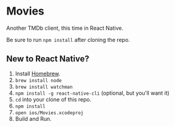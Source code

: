 # Movies
Another TMDb client, this time in React Native.

Be sure to run `npm install` after cloning the repo.

## New to React Native?
1. Install [Homebrew](http://brew.sh/).
2. `brew install node`
3. `brew install watchman`
4. `npm install -g react-native-cli` (optional, but you'll want it)
5. `cd` into your clone of this repo.
6. `npm install`
7. `open ios/Movies.xcodeproj`
8. Build and Run.


